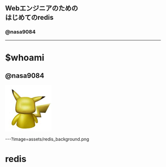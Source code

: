 ## Webエンジニアのための<br>はじめてのredis
### @nasa9084

---

# $whoami
## @nasa9084
![ICON](assets/pika.jpg)

---?image=assets/redis_background.png

# redis
